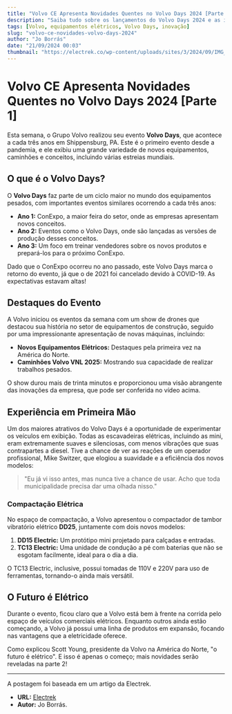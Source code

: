 ```yaml
---
title: "Volvo CE Apresenta Novidades Quentes no Volvo Days 2024 [Parte 1]"
description: "Saiba tudo sobre os lançamentos do Volvo Days 2024 e as inovações em equipamentos elétricos."
tags: [Volvo, equipamentos elétricos, Volvo Days, inovação]
slug: "volvo-ce-novidades-volvo-days-2024"
author: "Jo Borrás"
date: "21/09/2024 00:03"
thumbnail: "https://electrek.co/wp-content/uploads/sites/3/2024/09/IMG_3231.jpg?quality=82&strip=all&w=1400"
---
```


# Volvo CE Apresenta Novidades Quentes no Volvo Days 2024 [Parte 1]

Esta semana, o Grupo Volvo realizou seu evento **Volvo Days**, que acontece a cada três anos em Shippensburg, PA. Este é o primeiro evento desde a pandemia, e ele exibiu uma grande variedade de novos equipamentos, caminhões e conceitos, incluindo várias estreias mundiais.

## O que é o Volvo Days?

O **Volvo Days** faz parte de um ciclo maior no mundo dos equipamentos pesados, com importantes eventos similares ocorrendo a cada três anos:

- **Ano 1:** ConExpo, a maior feira do setor, onde as empresas apresentam novos conceitos.
- **Ano 2:** Eventos como o Volvo Days, onde são lançadas as versões de produção desses conceitos.
- **Ano 3:** Um foco em treinar vendedores sobre os novos produtos e prepará-los para o próximo ConExpo.

Dado que o ConExpo ocorreu no ano passado, este Volvo Days marca o retorno do evento, já que o de 2021 foi cancelado devido à COVID-19. As expectativas estavam altas!

## Destaques do Evento

A Volvo iniciou os eventos da semana com um show de drones que destacou sua história no setor de equipamentos de construção, seguido por uma impressionante apresentação de novas máquinas, incluindo:

- **Novos Equipamentos Elétricos:** Destaques pela primeira vez na América do Norte.
- **Caminhões Volvo VNL 2025:** Mostrando sua capacidade de realizar trabalhos pesados.

O show durou mais de trinta minutos e proporcionou uma visão abrangente das inovações da empresa, que pode ser conferida no vídeo acima.

## Experiência em Primeira Mão

Um dos maiores atrativos do Volvo Days é a oportunidade de experimentar os veículos em exibição. Todas as escavadeiras elétricas, incluindo as mini, eram extremamente suaves e silenciosas, com menos vibrações que suas contrapartes a diesel. Tive a chance de ver as reações de um operador profissional, Mike Switzer, que elogiou a suavidade e a eficiência dos novos modelos:

> "Eu já vi isso antes, mas nunca tive a chance de usar. Acho que toda municipalidade precisa dar uma olhada nisso."

### Compactação Elétrica

No espaço de compactação, a Volvo apresentou o compactador de tambor vibratório elétrico **DD25**, juntamente com dois novos modelos:

1. **DD15 Electric:** Um protótipo mini projetado para calçadas e entradas.
2. **TC13 Electric:** Uma unidade de condução a pé com baterias que não se esgotam facilmente, ideal para o dia a dia.

O TC13 Electric, inclusive, possui tomadas de 110V e 220V para uso de ferramentas, tornando-o ainda mais versátil. 

## O Futuro é Elétrico

Durante o evento, ficou claro que a Volvo está bem à frente na corrida pelo espaço de veículos comerciais elétricos. Enquanto outros ainda estão começando, a Volvo já possui uma linha de produtos em expansão, focando nas vantagens que a eletricidade oferece.

Como explicou Scott Young, presidente da Volvo na América do Norte, "o futuro é elétrico". E isso é apenas o começo; mais novidades serão reveladas na parte 2!

---

A postagem foi baseada em um artigo da Electrek. 
- **URL:** [Electrek](https://electrek.co/2024/09/20/volvo-ce-rolls-out-some-new-hotness-at-volvo-days-2024-part-1/)
- **Autor:** Jo Borrás.